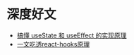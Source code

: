 # 深度好文

- [搞懂 useState 和 useEffect 的实现原理](https://zhuanlan.zhihu.com/p/608959809)
- [一文吃透react-hooks原理](https://juejin.cn/post/6944863057000529933)